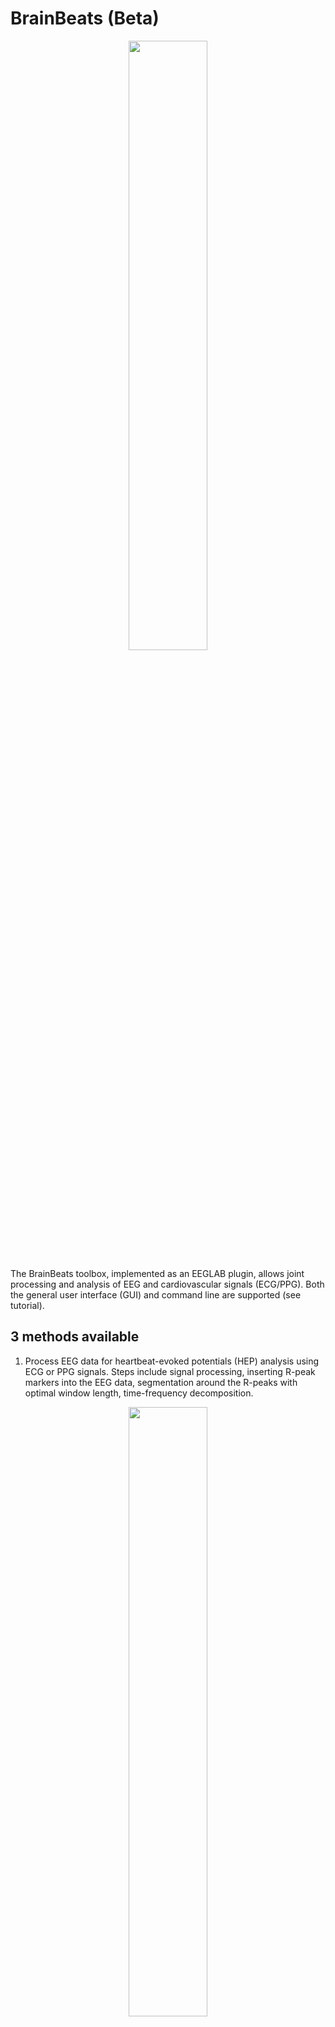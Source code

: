 <!-- <p align="center"> -->
# BrainBeats (Beta)
<!-- </p> -->

<p align="center" width="100%">
    <img width="50%" src="https://github.com/amisepa/BrainBeats/blob/v1.4/brainbeats_logo.png">
</p>

The BrainBeats toolbox, implemented as an EEGLAB plugin, allows joint processing and analysis of EEG and cardiovascular signals (ECG/PPG). Both the general user interface (GUI) and command line are supported (see tutorial). 

## 3 methods available 

  1) Process EEG data for heartbeat-evoked potentials (HEP) analysis using ECG or PPG signals. Steps include signal processing, inserting R-peak markers into the EEG data, segmentation around the R-peaks with optimal window length, time-frequency decomposition.

<p align="center" width="100%">
    <img width="50%" src="https://github.com/amisepa/BrainBeats/blob/v1.4/figures/fig1.11.png">
</p>
    Example of HEP result at the subject level, obtained from simultaneous EEG-ECG signals.  
    
  3) Extract EEG and HRV features from continuous data in the time, frequency, and nonlinear domains. 
     - HRV time domain: SDNN, RMSSD, pNN50.
     - HRV frequency domain: VLF-power, ULF-power, LF-power, HF-power, LF:HF ratio, Total power. 
     - HRV nonlinear domain: Poincare, fuzzy entropy, fractal dimension, PRSA. 

     - EEG frequency domain: average band power (delta, theta, alpha, beta, gamma), individual alpha frequency (IAF), alpha asymmetry.
     - EEG nonlinear domain: fuzzy entropy, fractal dimension

  4) Remove heart components from EEG signals using ICA and ICLabel.


## Tutorial

See the JoVE preprint for a step-by-step tutorial using the sample dataset: https://www.biorxiv.org/content/10.1101/2023.06.01.543272v1.full.pdf
